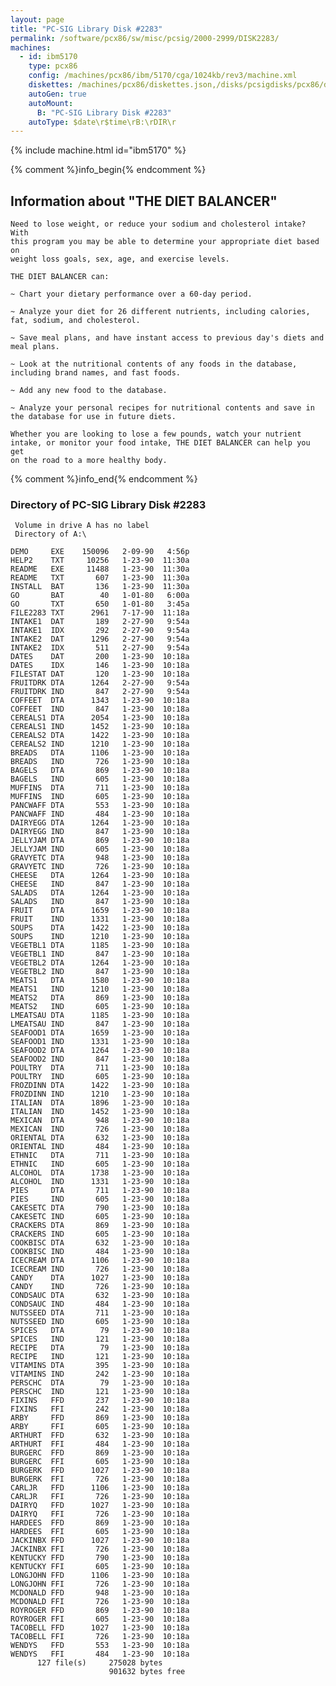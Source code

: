 ```yaml
---
layout: page
title: "PC-SIG Library Disk #2283"
permalink: /software/pcx86/sw/misc/pcsig/2000-2999/DISK2283/
machines:
  - id: ibm5170
    type: pcx86
    config: /machines/pcx86/ibm/5170/cga/1024kb/rev3/machine.xml
    diskettes: /machines/pcx86/diskettes.json,/disks/pcsigdisks/pcx86/diskettes.json
    autoGen: true
    autoMount:
      B: "PC-SIG Library Disk #2283"
    autoType: $date\r$time\rB:\rDIR\r
---
```


{% include machine.html id="ibm5170" %}

{% comment %}info_begin{% endcomment %}

## Information about "THE DIET BALANCER"

    Need to lose weight, or reduce your sodium and cholesterol intake? With
    this program you may be able to determine your appropriate diet based on
    weight loss goals, sex, age, and exercise levels.
    
    THE DIET BALANCER can:
    
    ~ Chart your dietary performance over a 60-day period.
    
    ~ Analyze your diet for 26 different nutrients, including calories,
    fat, sodium, and cholesterol.
    
    ~ Save meal plans, and have instant access to previous day's diets and
    meal plans.
    
    ~ Look at the nutritional contents of any foods in the database,
    including brand names, and fast foods.
    
    ~ Add any new food to the database.
    
    ~ Analyze your personal recipes for nutritional contents and save in
    the database for use in future diets.
    
    Whether you are looking to lose a few pounds, watch your nutrient
    intake, or monitor your food intake, THE DIET BALANCER can help you get
    on the road to a more healthy body.
{% comment %}info_end{% endcomment %}


### Directory of PC-SIG Library Disk #2283

     Volume in drive A has no label
     Directory of A:\

    DEMO     EXE    150096   2-09-90   4:56p
    HELP2    TXT     10256   1-23-90  11:30a
    README   EXE     11488   1-23-90  11:30a
    README   TXT       607   1-23-90  11:30a
    INSTALL  BAT       136   1-23-90  11:30a
    GO       BAT        40   1-01-80   6:00a
    GO       TXT       650   1-01-80   3:45a
    FILE2283 TXT      2961   7-17-90  11:18a
    INTAKE1  DAT       189   2-27-90   9:54a
    INTAKE1  IDX       292   2-27-90   9:54a
    INTAKE2  DAT      1296   2-27-90   9:54a
    INTAKE2  IDX       511   2-27-90   9:54a
    DATES    DAT       200   1-23-90  10:18a
    DATES    IDX       146   1-23-90  10:18a
    FILESTAT DAT       120   1-23-90  10:18a
    FRUITDRK DTA      1264   2-27-90   9:54a
    FRUITDRK IND       847   2-27-90   9:54a
    COFFEET  DTA      1343   1-23-90  10:18a
    COFFEET  IND       847   1-23-90  10:18a
    CEREALS1 DTA      2054   1-23-90  10:18a
    CEREALS1 IND      1452   1-23-90  10:18a
    CEREALS2 DTA      1422   1-23-90  10:18a
    CEREALS2 IND      1210   1-23-90  10:18a
    BREADS   DTA      1106   1-23-90  10:18a
    BREADS   IND       726   1-23-90  10:18a
    BAGELS   DTA       869   1-23-90  10:18a
    BAGELS   IND       605   1-23-90  10:18a
    MUFFINS  DTA       711   1-23-90  10:18a
    MUFFINS  IND       605   1-23-90  10:18a
    PANCWAFF DTA       553   1-23-90  10:18a
    PANCWAFF IND       484   1-23-90  10:18a
    DAIRYEGG DTA      1264   1-23-90  10:18a
    DAIRYEGG IND       847   1-23-90  10:18a
    JELLYJAM DTA       869   1-23-90  10:18a
    JELLYJAM IND       605   1-23-90  10:18a
    GRAVYETC DTA       948   1-23-90  10:18a
    GRAVYETC IND       726   1-23-90  10:18a
    CHEESE   DTA      1264   1-23-90  10:18a
    CHEESE   IND       847   1-23-90  10:18a
    SALADS   DTA      1264   1-23-90  10:18a
    SALADS   IND       847   1-23-90  10:18a
    FRUIT    DTA      1659   1-23-90  10:18a
    FRUIT    IND      1331   1-23-90  10:18a
    SOUPS    DTA      1422   1-23-90  10:18a
    SOUPS    IND      1210   1-23-90  10:18a
    VEGETBL1 DTA      1185   1-23-90  10:18a
    VEGETBL1 IND       847   1-23-90  10:18a
    VEGETBL2 DTA      1264   1-23-90  10:18a
    VEGETBL2 IND       847   1-23-90  10:18a
    MEATS1   DTA      1580   1-23-90  10:18a
    MEATS1   IND      1210   1-23-90  10:18a
    MEATS2   DTA       869   1-23-90  10:18a
    MEATS2   IND       605   1-23-90  10:18a
    LMEATSAU DTA      1185   1-23-90  10:18a
    LMEATSAU IND       847   1-23-90  10:18a
    SEAFOOD1 DTA      1659   1-23-90  10:18a
    SEAFOOD1 IND      1331   1-23-90  10:18a
    SEAFOOD2 DTA      1264   1-23-90  10:18a
    SEAFOOD2 IND       847   1-23-90  10:18a
    POULTRY  DTA       711   1-23-90  10:18a
    POULTRY  IND       605   1-23-90  10:18a
    FROZDINN DTA      1422   1-23-90  10:18a
    FROZDINN IND      1210   1-23-90  10:18a
    ITALIAN  DTA      1896   1-23-90  10:18a
    ITALIAN  IND      1452   1-23-90  10:18a
    MEXICAN  DTA       948   1-23-90  10:18a
    MEXICAN  IND       726   1-23-90  10:18a
    ORIENTAL DTA       632   1-23-90  10:18a
    ORIENTAL IND       484   1-23-90  10:18a
    ETHNIC   DTA       711   1-23-90  10:18a
    ETHNIC   IND       605   1-23-90  10:18a
    ALCOHOL  DTA      1738   1-23-90  10:18a
    ALCOHOL  IND      1331   1-23-90  10:18a
    PIES     DTA       711   1-23-90  10:18a
    PIES     IND       605   1-23-90  10:18a
    CAKESETC DTA       790   1-23-90  10:18a
    CAKESETC IND       605   1-23-90  10:18a
    CRACKERS DTA       869   1-23-90  10:18a
    CRACKERS IND       605   1-23-90  10:18a
    COOKBISC DTA       632   1-23-90  10:18a
    COOKBISC IND       484   1-23-90  10:18a
    ICECREAM DTA      1106   1-23-90  10:18a
    ICECREAM IND       726   1-23-90  10:18a
    CANDY    DTA      1027   1-23-90  10:18a
    CANDY    IND       726   1-23-90  10:18a
    CONDSAUC DTA       632   1-23-90  10:18a
    CONDSAUC IND       484   1-23-90  10:18a
    NUTSSEED DTA       711   1-23-90  10:18a
    NUTSSEED IND       605   1-23-90  10:18a
    SPICES   DTA        79   1-23-90  10:18a
    SPICES   IND       121   1-23-90  10:18a
    RECIPE   DTA        79   1-23-90  10:18a
    RECIPE   IND       121   1-23-90  10:18a
    VITAMINS DTA       395   1-23-90  10:18a
    VITAMINS IND       242   1-23-90  10:18a
    PERSCHC  DTA        79   1-23-90  10:18a
    PERSCHC  IND       121   1-23-90  10:18a
    FIXINS   FFD       237   1-23-90  10:18a
    FIXINS   FFI       242   1-23-90  10:18a
    ARBY     FFD       869   1-23-90  10:18a
    ARBY     FFI       605   1-23-90  10:18a
    ARTHURT  FFD       632   1-23-90  10:18a
    ARTHURT  FFI       484   1-23-90  10:18a
    BURGERC  FFD       869   1-23-90  10:18a
    BURGERC  FFI       605   1-23-90  10:18a
    BURGERK  FFD      1027   1-23-90  10:18a
    BURGERK  FFI       726   1-23-90  10:18a
    CARLJR   FFD      1106   1-23-90  10:18a
    CARLJR   FFI       726   1-23-90  10:18a
    DAIRYQ   FFD      1027   1-23-90  10:18a
    DAIRYQ   FFI       726   1-23-90  10:18a
    HARDEES  FFD       869   1-23-90  10:18a
    HARDEES  FFI       605   1-23-90  10:18a
    JACKINBX FFD      1027   1-23-90  10:18a
    JACKINBX FFI       726   1-23-90  10:18a
    KENTUCKY FFD       790   1-23-90  10:18a
    KENTUCKY FFI       605   1-23-90  10:18a
    LONGJOHN FFD      1106   1-23-90  10:18a
    LONGJOHN FFI       726   1-23-90  10:18a
    MCDONALD FFD       948   1-23-90  10:18a
    MCDONALD FFI       726   1-23-90  10:18a
    ROYROGER FFD       869   1-23-90  10:18a
    ROYROGER FFI       605   1-23-90  10:18a
    TACOBELL FFD      1027   1-23-90  10:18a
    TACOBELL FFI       726   1-23-90  10:18a
    WENDYS   FFD       553   1-23-90  10:18a
    WENDYS   FFI       484   1-23-90  10:18a
          127 file(s)     275028 bytes
                          901632 bytes free

